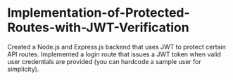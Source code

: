 # Implementation-of-Protected-Routes-with-JWT-Verification
Created a Node.js and Express.js backend that uses JWT to protect certain API routes. Implemented a login route that issues a JWT token when valid user credentials are provided (you can hardcode a sample user for simplicity). 
